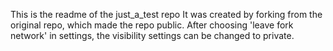 This is the readme of the just_a_test repo
It was created by forking from the original repo, which made the repo public. After choosing 'leave fork network' in settings, the visibility settings can be changed to private.
